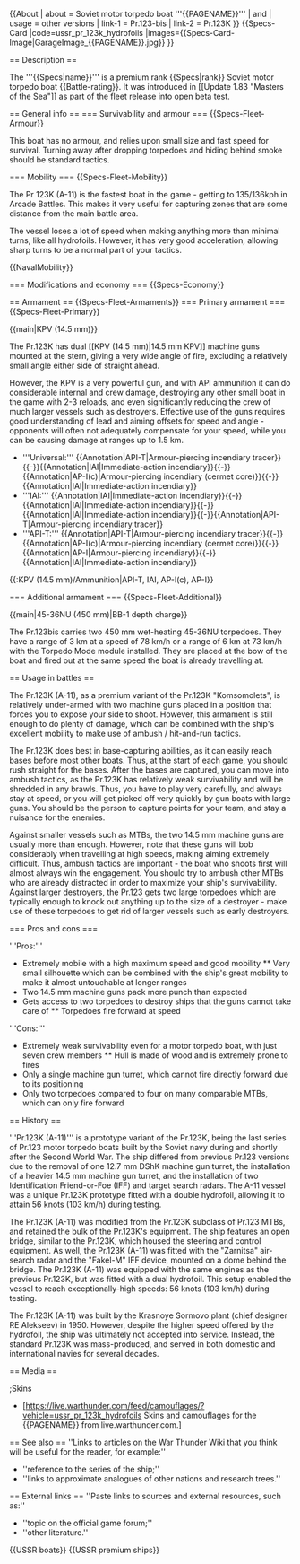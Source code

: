{{About
| about = Soviet motor torpedo boat '''{{PAGENAME}}'''
| and
| usage = other versions
| link-1 = Pr.123-bis
| link-2 = Pr.123K
}}
{{Specs-Card
|code=ussr_pr_123k_hydrofoils
|images={{Specs-Card-Image|GarageImage_{{PAGENAME}}.jpg}}
}}

== Description ==
<!-- ''In the first part of the description, cover the history of the ship's creation and military application. In the second part, tell the reader about using this ship in the game. Add a screenshot: if a beginner player has a hard time remembering vehicles by name, a picture will help them identify the ship in question.'' -->
The '''{{Specs|name}}''' is a premium rank {{Specs|rank}} Soviet motor torpedo boat {{Battle-rating}}. It was introduced in [[Update 1.83 "Masters of the Sea"]] as part of the fleet release into open beta test.

== General info ==
=== Survivability and armour ===
{{Specs-Fleet-Armour}}
<!-- ''Talk about the vehicle's armour. Note the most well-defended and most vulnerable zones, e.g. the ammo magazine. Evaluate the composition of components and assemblies responsible for movement and manoeuvrability. Evaluate the survivability of the primary and secondary armaments separately. Don't forget to mention the size of the crew, which plays an important role in fleet mechanics. Save tips on preserving survivability for the "Usage in battles" section. If necessary, use a graphical template to show the most well-protected or most vulnerable points in the armour.'' -->

This boat has no armour, and relies upon small size and fast speed for survival. Turning away after dropping torpedoes and hiding behind smoke should be standard tactics.

=== Mobility ===
{{Specs-Fleet-Mobility}}
<!-- ''Write about the ship's mobility. Evaluate its power and manoeuvrability, rudder rerouting speed, stopping speed at full tilt, with its maximum forward and reverse speed.'' -->
The Pr 123K (A-11) is the fastest boat in the game - getting to 135/136kph in Arcade Battles. This makes it very useful for capturing zones that are some distance from the main battle area.

The vessel loses a lot of speed when making anything more than minimal turns, like all hydrofoils. However, it has very good acceleration, allowing sharp turns to be a normal part of your tactics.

{{NavalMobility}}

=== Modifications and economy ===
{{Specs-Economy}}

== Armament ==
{{Specs-Fleet-Armaments}}
=== Primary armament ===
{{Specs-Fleet-Primary}}
<!-- ''Provide information about the characteristics of the primary armament. Evaluate their efficacy in battle based on their reload speed, ballistics and the capacity of their shells. Add a link to the main article about the weapon: <code><nowiki>{{main|Weapon name (calibre)}}</nowiki></code>. Broadly describe the ammunition available for the primary armament, and provide recommendations on how to use it and which ammunition to choose.'' -->
{{main|KPV (14.5 mm)}}

The Pr.123K has dual [[KPV (14.5 mm)|14.5 mm KPV]] machine guns mounted at the stern, giving a very wide angle of fire, excluding a relatively small angle either side of straight ahead.

However, the KPV is a very powerful gun, and with API ammunition it can do considerable internal and crew damage, destroying any other small boat in the game with 2-3 reloads, and even significantly reducing the crew of much larger vessels such as destroyers. Effective use of the guns requires good understanding of lead and aiming offsets for speed and angle - opponents will often not adequately compensate for your speed, while you can be causing damage at ranges up to 1.5 km.

* '''Universal:''' {{Annotation|API-T|Armour-piercing incendiary tracer}}{{-}}{{Annotation|IAI|Immediate-action incendiary}}{{-}}{{Annotation|AP-I(c)|Armour-piercing incendiary (cermet core)}}{{-}}{{Annotation|IAI|Immediate-action incendiary}}
* '''IAI:''' {{Annotation|IAI|Immediate-action incendiary}}{{-}}{{Annotation|IAI|Immediate-action incendiary}}{{-}}{{Annotation|IAI|Immediate-action incendiary}}{{-}}{{Annotation|API-T|Armour-piercing incendiary tracer}}
* '''API-T:''' {{Annotation|API-T|Armour-piercing incendiary tracer}}{{-}}{{Annotation|AP-I(c)|Armour-piercing incendiary (cermet core)}}{{-}}{{Annotation|AP-I|Armour-piercing incendiary}}{{-}}{{Annotation|IAI|Immediate-action incendiary}}

{{:KPV (14.5 mm)/Ammunition|API-T, IAI, AP-I(c), AP-I}}

=== Additional armament ===
{{Specs-Fleet-Additional}}
<!-- ''Describe the available additional armaments of the ship: depth charges, mines, torpedoes. Talk about their positions, available ammunition and launch features such as dead zones of torpedoes. If there is no additional armament, remove this section.'' -->
{{main|45-36NU (450 mm)|BB-1 depth charge}}

The Pr.123bis carries two 450 mm wet-heating 45-36NU torpedoes. They have a range of 3 km at a speed of 78 km/h or a range of 6 km at 73 km/h with the Torpedo Mode module installed. They are placed at the bow of the boat and fired out at the same speed the boat is already travelling at.

== Usage in battles ==
<!-- ''Describe the technique of using this ship, the characteristics of her use in a team and tips on strategy. Abstain from writing an entire guide – don't try to provide a single point of view, but give the reader food for thought. Talk about the most dangerous opponents for this vehicle and provide recommendations on fighting them. If necessary, note the specifics of playing with this vehicle in various modes (AB, RB, SB).'' -->

The Pr.123K (A-11), as a premium variant of the Pr.123K "Komsomolets", is relatively under-armed with two machine guns placed in a position that forces you to expose your side to shoot. However, this armament is still enough to do plenty of damage, which can be combined with the ship's excellent mobility to make use of ambush / hit-and-run tactics.

The Pr.123K does best in base-capturing abilities, as it can easily reach bases before most other boats. Thus, at the start of each game, you should rush straight for the bases. After the bases are captured, you can move into ambush tactics, as the Pr.123K has relatively weak survivability and will be shredded in any brawls. Thus, you have to play very carefully, and always stay at speed, or you will get picked off very quickly by gun boats with large guns. You should be the person to capture points for your team, and stay a nuisance for the enemies.

Against smaller vessels such as MTBs, the two 14.5 mm machine guns are usually more than enough. However, note that these guns will bob considerably when travelling at high speeds, making aiming extremely difficult. Thus, ambush tactics are important - the boat who shoots first will almost always win the engagement. You should try to ambush other MTBs who are already distracted in order to maximize your ship's survivability. Against larger destroyers, the Pr.123 gets two large torpedoes which are typically enough to knock out anything up to the size of a destroyer - make use of these torpedoes to get rid of larger vessels such as early destroyers.

=== Pros and cons ===
<!-- ''Summarise and briefly evaluate the vehicle in terms of its characteristics and combat effectiveness. Mark its pros and cons in the bulleted list. Try not to use more than 6 points for each of the characteristics. Avoid using categorical definitions such as "bad", "good" and the like - use substitutions with softer forms such as "inadequate" and "effective".'' -->

'''Pros:'''

* Extremely mobile with a high maximum speed and good mobility
** Very small silhouette which can be combined with the ship's great mobility to make it almost untouchable at longer ranges
* Two 14.5 mm machine guns pack more punch than expected
* Gets access to two torpedoes to destroy ships that the guns cannot take care of
** Torpedoes fire forward at speed

'''Cons:'''

* Extremely weak survivability even for a motor torpedo boat, with just seven crew members
** Hull is made of wood and is extremely prone to fires
* Only a single machine gun turret, which cannot fire directly forward due to its positioning
* Only two torpedoes compared to four on many comparable MTBs, which can only fire forward

== History ==
<!-- Describe the history of the creation and combat usage of the ship in more detail than in the introduction. If the historical reference turns out to be too long, take it to a separate article, taking a link to the article about the ship and adding a block "/History" (example: https://wiki.warthunder.com/(Ship-name)/History) and add a link to it here using the main template. Be sure to reference text and sources by using <ref></ref>, as well as adding them at the end of the article with <references />. This section may also include the ship's dev blog entry (if applicable) and the in-game encyclopedia description (under === In-game description ===, also if applicable). -->
'''Pr.123K (A-11)''' is a prototype variant of the Pr.123K, being the last series of Pr.123 motor torpedo boats built by the Soviet navy during and shortly after the Second World War. The ship differed from previous Pr.123 versions due to the removal of one 12.7 mm DShK machine gun turret, the installation of a heavier 14.5 mm machine gun turret, and the installation of two Identification Friend-or-Foe (IFF) and target search radars. The A-11 vessel was a unique Pr.123K prototype fitted with a double hydrofoil, allowing it to attain 56 knots (103 km/h) during testing.

The Pr.123K (A-11) was modified from the Pr.123K subclass of Pr.123 MTBs, and retained the bulk of the Pr.123K's equipment. The ship features an open bridge, similar to the Pr.123K, which housed the steering and control equipment. As well, the Pr.123K (A-11) was fitted with the "Zarnitsa" air-search radar and the "Fakel-M" IFF device, mounted on a dome behind the bridge. The Pr.123K (A-11) was equipped with the same engines as the previous Pr.123K, but was fitted with a dual hydrofoil. This setup enabled the vessel to reach exceptionally-high speeds: 56 knots (103 km/h) during testing.

The Pr.123K (A-11) was built by the Krasnoye Sormovo plant (chief designer RE Alekseev) in 1950. However, despite the higher speed offered by the hydrofoil, the ship was ultimately not accepted into service. Instead, the standard Pr.123K was mass-produced, and served in both domestic and international navies for several decades.

== Media ==
<!-- ''Excellent additions to the article would be video guides, screenshots from the game, and photos.'' -->

;Skins
* [https://live.warthunder.com/feed/camouflages/?vehicle=ussr_pr_123k_hydrofoils Skins and camouflages for the {{PAGENAME}} from live.warthunder.com.]

== See also ==
''Links to articles on the War Thunder Wiki that you think will be useful for the reader, for example:''
* ''reference to the series of the ship;''
* ''links to approximate analogues of other nations and research trees.''

== External links ==
''Paste links to sources and external resources, such as:''
* ''topic on the official game forum;''
* ''other literature.''

{{USSR boats}}
{{USSR premium ships}}